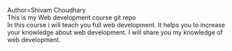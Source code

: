 Author=Shivam Choudhary
<br>
This is my Web development course git repo
<br>
In this course i will teach you full web development.
It helps you to increase your knowledge about web development. 
I will share you my knowledge of web development.
